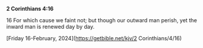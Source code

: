 **2 Corinthians 4:16**

16 For which cause we faint not; but though our outward man perish, yet the inward man is renewed day by day.

[Friday 16-February, 2024](https://getbible.net/kjv/2 Corinthians/4/16)
